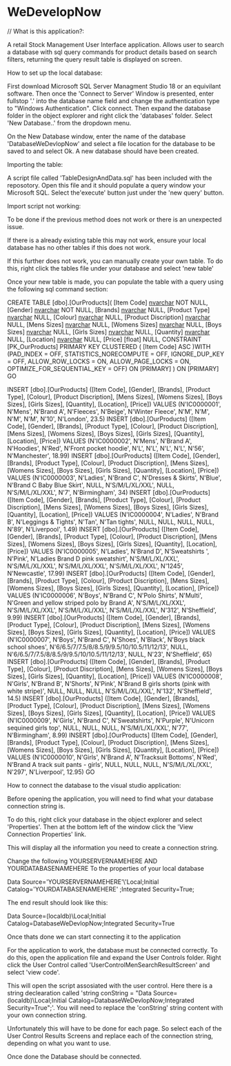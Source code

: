 # WeDevelopNow

// What is this application?: 

A retail Stock Management User Interface application. Allows user to search a database with sql query commands for product details based on search filters, returning the query result table is displayed on screen.

How to set up the local database:

First download Microsoft SQL Server Managment Studio 18 or an equivilant software. Then once the 'Connect to Server' Window is presented, enter fullstop '.' into the database name field and change the authentication type to "Windows Authentication". Click connect. Then expand the database folder in the object explorer and right click the 'databases' folder. Select 'New Database..' from the dropdown menu.

On the New Database window, enter the name of the database 'DatabaseWeDevlopNow' and select a file location for the database to be saved to and select Ok. A new database should have been created.

Importing the table:

A script file called 'TableDesignAndData.sql' has been included with the reposotory. Open this file and it should populate a query window your Microsoft SQL. Select the'execute' button just under the 'new query' button.


Import script not working:

To be done if the previous method does not work or there is an unexpected issue.

If there is a already existing table this may not work, ensure your local database has no other tables if this does not work.

If this further does not work, you can manually create your own table. To do this, right click the tables file under your database and select 'new table'

Once your new table is made, you can populate the table with a query using the following sql command section:

CREATE TABLE [dbo].[OurProducts](
	[Item Code] [nvarchar](50) NOT NULL,
	[Gender] [nvarchar](50) NOT NULL,
	[Brands] [nvarchar](50) NULL,
	[Product Type] [nvarchar](50) NULL,
	[Colour] [nvarchar](50) NULL,
	[Product Discription] [nvarchar](50) NULL,
	[Mens Sizes] [nvarchar](50) NULL,
	[Womens Sizes] [nvarchar](50) NULL,
	[Boys Sizes] [nvarchar](50) NULL,
	[Girls Sizes] [nvarchar](50) NULL,
	[Quantity] [nvarchar](50) NULL,
	[Location] [nvarchar](50) NULL,
	[Price] [float] NULL,
 CONSTRAINT [PK_OurProducts] PRIMARY KEY CLUSTERED 
(
	[Item Code] ASC
)WITH (PAD_INDEX = OFF, STATISTICS_NORECOMPUTE = OFF, IGNORE_DUP_KEY = OFF, ALLOW_ROW_LOCKS = ON, ALLOW_PAGE_LOCKS = ON, OPTIMIZE_FOR_SEQUENTIAL_KEY = OFF) ON [PRIMARY]
) ON [PRIMARY]
GO

INSERT [dbo].[OurProducts] ([Item Code], [Gender], [Brands], [Product Type], [Colour], [Product Discription], [Mens Sizes], [Womens Sizes], [Boys Sizes], [Girls Sizes], [Quantity], [Location], [Price]) VALUES (N'IC0000001', N'Mens', N'Brand A', N'Fleeces', N'Beige', N'Winter Fleece', N'M', N'M', N'M', N'M', N'10', N'London', 23.5)
INSERT [dbo].[OurProducts] ([Item Code], [Gender], [Brands], [Product Type], [Colour], [Product Discription], [Mens Sizes], [Womens Sizes], [Boys Sizes], [Girls Sizes], [Quantity], [Location], [Price]) VALUES (N'IC0000002', N'Mens', N'Brand A', N'Hoodies', N'Red', N'Front pocket hoodie', N'L', N'L', N'L', N'L', N'56', N'Manchester', 18.99)
INSERT [dbo].[OurProducts] ([Item Code], [Gender], [Brands], [Product Type], [Colour], [Product Discription], [Mens Sizes], [Womens Sizes], [Boys Sizes], [Girls Sizes], [Quantity], [Location], [Price]) VALUES (N'IC0000003', N'Ladies', N'Brand C', N'Dresses & Skirts', N'Blue', N'Brand C Baby Blue Skirt', NULL, N'S/M/L/XL/XXL', NULL, N'S/M/L/XL/XXL', N'7', N'Birmingham', 34)
INSERT [dbo].[OurProducts] ([Item Code], [Gender], [Brands], [Product Type], [Colour], [Product Discription], [Mens Sizes], [Womens Sizes], [Boys Sizes], [Girls Sizes], [Quantity], [Location], [Price]) VALUES (N'IC0000004', N'Ladies', N'Brand B', N'Leggings & Tights', N'Tan', N'Tan tights', NULL, NULL, NULL, NULL, N'89', N'Liverpool', 1.49)
INSERT [dbo].[OurProducts] ([Item Code], [Gender], [Brands], [Product Type], [Colour], [Product Discription], [Mens Sizes], [Womens Sizes], [Boys Sizes], [Girls Sizes], [Quantity], [Location], [Price]) VALUES (N'IC0000005', N'Ladies', N'Brand D', N'Sweatshirts
', N'Pink', N'Ladies Brand D pink sweatshirt', N'S/M/L/XL/XXL', N'S/M/L/XL/XXL', N'S/M/L/XL/XXL', N'S/M/L/XL/XXL', N'1245', N'Newcastle', 17.99)
INSERT [dbo].[OurProducts] ([Item Code], [Gender], [Brands], [Product Type], [Colour], [Product Discription], [Mens Sizes], [Womens Sizes], [Boys Sizes], [Girls Sizes], [Quantity], [Location], [Price]) VALUES (N'IC0000006', N'Boys', N'Brand C', N'Polo Shirts', N'Multi', N'Green and yellow striped polo by Brand A', N'S/M/L/XL/XXL', N'S/M/L/XL/XXL', N'S/M/L/XL/XXL', N'S/M/L/XL/XXL', N'312', N'Sheffield', 9.99)
INSERT [dbo].[OurProducts] ([Item Code], [Gender], [Brands], [Product Type], [Colour], [Product Discription], [Mens Sizes], [Womens Sizes], [Boys Sizes], [Girls Sizes], [Quantity], [Location], [Price]) VALUES (N'IC0000007', N'Boys', N'Brand C', N'Shoes', N'Black', N'Boys black school shoes', N'6/6.5/7/7.5/8/8.5/9/9.5/10/10.5/11/12/13', NULL, N'6/6.5/7/7.5/8/8.5/9/9.5/10/10.5/11/12/13', NULL, N'23', N'Sheffield', 65)
INSERT [dbo].[OurProducts] ([Item Code], [Gender], [Brands], [Product Type], [Colour], [Product Discription], [Mens Sizes], [Womens Sizes], [Boys Sizes], [Girls Sizes], [Quantity], [Location], [Price]) VALUES (N'IC0000008', N'Girls', N'Brand B', N'Shorts', N'Pink', N'Brand B girls shorts (pink with white stripe)', NULL, NULL, NULL, N'S/M/L/XL/XXL', N'132', N'Sheffield', 14.5)
INSERT [dbo].[OurProducts] ([Item Code], [Gender], [Brands], [Product Type], [Colour], [Product Discription], [Mens Sizes], [Womens Sizes], [Boys Sizes], [Girls Sizes], [Quantity], [Location], [Price]) VALUES (N'IC0000009', N'Girls', N'Brand C', N'Sweatshirts', N'Purple', N'Unicorn sequined girls top', NULL, NULL, NULL, N'S/M/L/XL/XXL', N'77', N'Birmingham', 8.99)
INSERT [dbo].[OurProducts] ([Item Code], [Gender], [Brands], [Product Type], [Colour], [Product Discription], [Mens Sizes], [Womens Sizes], [Boys Sizes], [Girls Sizes], [Quantity], [Location], [Price]) VALUES (N'IC0000010', N'Girls', N'Brand A', N'Tracksuit Bottoms', N'Red', N'Brand A track suit pants - girls', NULL, NULL, NULL, N'S/M/L/XL/XXL', N'297', N'Liverpool', 12.95)
GO

How to connect the database to the visual studio application:

Before opening the application, you will need to find what your database connection string is.

To do this, right click your database in the object explorer and select 'Properties'. Then at the bottom left of the window click the 'View Connection Properties' link.

This will display all the information you need to create a connection string.

Change the following YOURSERVERNAMEHERE AND YOURDATABASENAMEHERE To the properties of your local database

Data Source='YOURSERVERNAMEHERE'\\'Local;Initial Catalog='YOURDATABASENAMEHERE' ;Integrated Security=True;

The end result should look like this:

Data Source=(localdb)\\Local;Initial Catalog=DatabaseWeDevlopNow;Integrated Security=True

Once thats done we can start connecting it to the application

For the application to work, the database must be connected correctly. To do this, open the application file and expand the User Controls folder. Right click the User Control called 'UserControlMenSearchResultScreen' and select 'view code'. 

This will open the script assosiated with the user control. Here there is a string declearation called 'string conString = "Data Source=(localdb)\\Local;Initial Catalog=DatabaseWeDevlopNow;Integrated Security=True";'. You will need to replace the 'conString' string content with your own connection string. 

Unfortunately this will have to be done for each page. So select each of the User Control Results Screens and replace each of the connection string, depending on what you want to use.

Once done the Database should be connected.